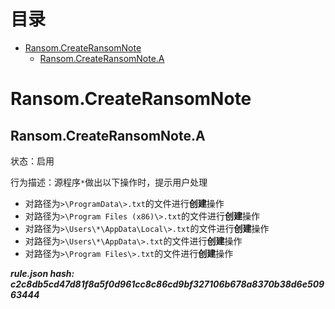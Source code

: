 



目录
==

* [Ransom.CreateRansomNote](#ransomcreateransomnote)
	* [Ransom.CreateRansomNote.A](#ransomcreateransomnotea)

# Ransom.CreateRansomNote

## Ransom.CreateRansomNote.A
  
状态：启用

行为描述：源程序`*`做出以下操作时，提示用户处理
- 对路径为`>\ProgramData\>.txt`的文件进行**创建**操作
- 对路径为`>\Program Files (x86)\>.txt`的文件进行**创建**操作
- 对路径为`>\Users\*\AppData\Local\>.txt`的文件进行**创建**操作
- 对路径为`>\Users\*\AppData\>.txt`的文件进行**创建**操作
- 对路径为`>\Program Files\>.txt`的文件进行**创建**操作
  
***rule.json hash: c2c8db5cd47d81f8a5f0d961cc8c86cd9bf327106b678a8370b38d6e50963444***